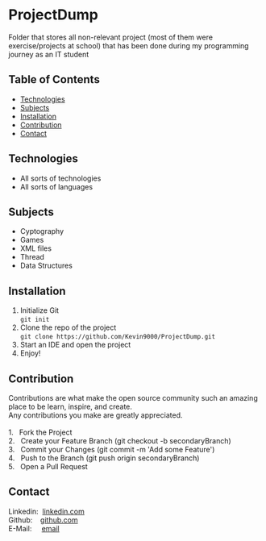 # ProjectDump
Folder that stores all non-relevant project (most of them were exercise/projects at school) that has been done during my programming journey as an IT student

## Table of Contents
* [Technologies](#technologies)  <br />
* [Subjects](#subjects)  
* [Installation](#installation)  
* [Contribution](#contribution)  
* [Contact](#contact)             

## Technologies
* All sorts of technologies
* All sorts of languages

## Subjects
* Cyptography
* Games
* XML files
* Thread
* Data Structures

## Installation
1. Initialize Git <br />
`git init`
2. Clone the repo of the project <br />
`git clone https://github.com/Kevin9000/ProjectDump.git`
3. Start an IDE and open the project <br />
4. Enjoy! 

## Contribution
Contributions are what make the open source community such an amazing place to be learn, inspire, and create. <br /> Any contributions you make are greatly appreciated. <br /><br />
1.&nbsp;&nbsp; Fork the Project <br />
2.&nbsp;&nbsp; Create your Feature Branch (git checkout -b secondaryBranch) <br />
3.&nbsp;&nbsp; Commit your Changes (git commit -m 'Add some Feature') <br />
4.&nbsp;&nbsp; Push to the Branch (git push origin secondaryBranch) <br />
5.&nbsp;&nbsp; Open a Pull Request <br />

## Contact
Linkedin:&nbsp;&nbsp;[linkedin.com](http://linkedin.com/in/kevin-wang-83ab931b1) <br />
Github:&nbsp;&nbsp;&nbsp;&nbsp;[github.com](http://github.com/Kevin9000) <br />
E-Mail:&nbsp;&nbsp;&nbsp;&nbsp;&nbsp;[email](mailto:kevinwang9000@gmail.com) <br />
